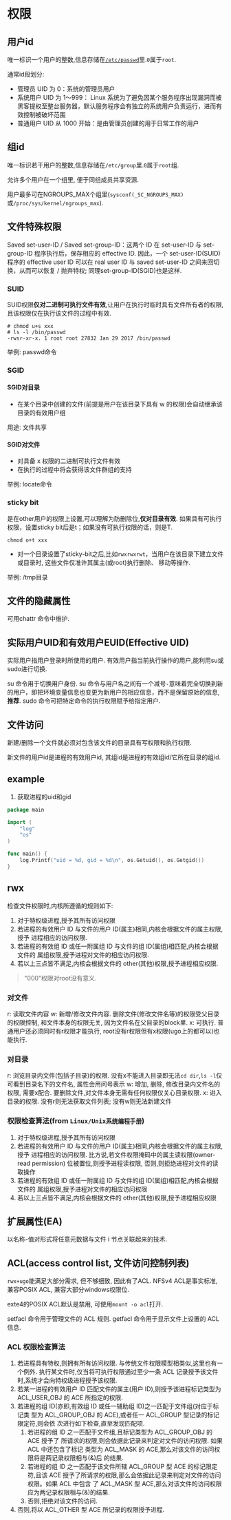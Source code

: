 # 权限

## 用户id
唯一标识一个用户的整数,信息存储在[`/etc/passwd`](files/passwd.md)里.`0`属于`root`.

通常id段划分:
- 管理员 UID 为 0：系统的管理员用户
- 系统用户 UID 为 1～999： Linux 系统为了避免因某个服务程序出现漏洞而被黑客提权至整台服务器，默认服务程序会有独立的系统用户负责运行，进而有效控制被破坏范围
- 普通用户 UID 从 1000 开始：是由管理员创建的用于日常工作的用户

## 组id
唯一标识若干用户的整数,信息存储在`/etc/group`里.`0`属于`root`组.

允许多个用户在一个组里, 便于同组成员共享资源.

用户最多可在NGROUPS_MAX个组里(`sysconf(_SC_NGROUPS_MAX)`或`/proc/sys/kernel/ngroups_max`).

## 文件特殊权限
Saved set-user-ID / Saved set-group-ID：这两个 ID 在 set-user-ID 与 set-group-ID 程序执行后，保存相应的 effective ID.  因此，一个 set-user-ID(SUID) 程序的 effective user ID 可以在 real user ID 与 saved set-user-ID 之间来回切换，从而可以恢复 / 抛弃特权; 同理set-group-ID(SGID)也是这样.

### SUID
SUID权限**仅对二进制可执行文件有效**,让用户在执行时临时具有文件所有者的权限,且该权限仅在执行该文件的过程中有效.

```
# chmod u+s xxx
# ls -l /bin/passwd 
-rwsr-xr-x. 1 root root 27832 Jan 29 2017 /bin/passwd
```

举例: passwd命令

### SGID

#### SGID对目录

- 在某个目录中创建的文件(前提是用户在该目录下具有 w 的权限)会自动继承该目录的有效用户组

用途: 文件共享

#### SGID对文件

- 对具备 x 权限的二进制可执行文件有效
- 在执行的过程中将会获得该文件群组的支持

举例: locate命令

### sticky bit

是在other用户的权限上设置,可以理解为防删除位,**仅对目录有效**.
如果具有可执行权限，设置sticky bit后是t；如果没有可执行权限的话，则是T.

```
chmod o+t xxx
```

- 对一个目录设置了sticky-bit之后,比如`rwxrwxrwt`，当用户在该目录下建立文件或目录时, 这些文件仅准许其属主(或root)执行删除、 移动等操作.

举例: /tmp目录

## 文件的隐藏属性
可用chattr 命令中维护.

## 实际用户UID和有效用户EUID(Effective UID)
实际用户指用户登录时所使用的用户.
有效用户指当前执行操作的用户,能利用su或sudo进行切换.

su 命令用于切换用户身份. su 命令与用户名之间有一个减号`-`意味着完全切换到新的用户，即把环境变量信息也变更为新用户的相应信息，而不是保留原始的信息,**推荐**.
sudo 命令可把特定命令的执行权限赋予给指定用户.

## 文件访问
新建/删除一个文件就必须对包含该文件的目录具有写权限和执行权限.

新文件的用户id是进程的有效用户id, 其组id是进程的有效组id/它所在目录的组id.

## example
1. 获取进程的uid和gid
```go
package main

import (
	"log"
	"os"
)

func main() {
	log.Printf("uid = %d, gid = %d\n", os.Getuid(), os.Getgid())
}
```

## rwx
检查文件权限时,内核所遵循的规则如下:
1. 对于特权级进程,授予其所有访问权限
2. 若进程的有效用户 ID 与文件的用户 ID(属主)相同,内核会根据文件的属主权限,授予
进程相应的访问权限.
3. 若进程的有效组 ID 或任一附属组 ID 与文件的组 ID(属组)相匹配,内核会根据文件的
属组权限,授予进程对文件的相应访问权限.
4. 若以上三点皆不满足,内核会根据文件的 other(其他)权限,授予进程相应权限.

> "000"权限对root没有意义.

### 对文件
r: 读取文件内容
w: 新增/修改文件内容. 删除文件(修改文件名等)的权限受父目录的权限控制, 和文件本身的权限无关, 因为文件名在父目录的block里.
x: 可执行. 普通用户还必须同时有r权限才能执行, root没有r权限但有x权限(ugo上的都可以)也能执行.

### 对目录
r: 浏览目录内文件(包括子目录)的权限. 没有x不能进入目录即无法`cd dir`,`ls -l`仅可看到目录名下的文件名, 属性会用问号表示
w: 增加, 删除, 修改目录内文件名的权限, 需要x配合. 要删除文件,对文件本身无需有任何权限仅关心目录权限.
x: 进入目录的权限. 没有r则无法获取文件列表; 没有w则无法新建文件

### 权限检查算法(from `Linux/Unix系统编程手册`)
1. 对于特权级进程,授予其所有访问权限
2. 若进程的有效用户 ID 与文件的用户 ID(属主)相同,内核会根据文件的属主权限,授予
进程相应的访问权限. 比方说,若文件权限掩码中的属主读权限(owner-read permission)
位被置位,则授予进程读权限, 否则,则拒绝进程对文件的读取操作
3. 若进程的有效组 ID 或任一附属组 ID 与文件的组 ID(属组)相匹配,内核会根据文件的
属组权限,授予进程对文件的相应访问权限
4. 若以上三点皆不满足,内核会根据文件的 other(其他)权限,授予进程相应权限

## 扩展属性(EA)
以名称-值对形式将任意元数据与文件 i 节点关联起来的技术.

## ACL(access control list, 文件访问控制列表)
`rwx+ugo`能满足大部分需求, 但不够细致, 因此有了ACL. NFSv4 ACL是事实标准, 兼容POSIX ACL, 兼容大部分windows权限位.

exte4的POSIX ACL默认是禁用, 可使用`mount -o acl`打开.

setfacl 命令用于管理文件的 ACL 规则.
getfacl 命令用于显示文件上设置的 ACL 信息.

### ACL 权限检查算法
1. 若进程具有特权,则拥有所有访问权限. 与传统文件权限模型相类似,这里也有一个例外. 执行某文件时,仅当将可执行权限通过至少一条 ACL 记录授予该文件
时,系统才会向特权级进程授予该权限.
2. 若某一进程的有效用户 ID 匹配文件的属主(用户 ID),则授予该进程标记类型为
ACL_USER_OBJ 的 ACE 所指定的权限.
4. 若进程的组 ID(亦即,有效组 ID 或任一辅助组 ID)之一匹配于文件组(对应于标记类
型为 ACL_GROUP_OBJ 的 ACE),或者任一 ACL_GROUP 型记录的标记限定符,则会依
次进行如下检查,直至发现匹配项.
	1. 若进程的组 ID 之一匹配于文件组,且标记类型为 ACL_GROUP_OBJ 的 ACE 授予了
所请求的权限,则会依据此记录来判定对文件的访问权限. 如果 ACL 中还包含了标记
类型为 ACL_MASK 的 ACE,那么对该文件的访问权限将是两记录权限相与(&)后
的结果.
	2. 若进程的组 ID 之一匹配于该文件所辖 ACL_GROUP 型 ACE 的标记限定符,且该 ACE
授予了所请求的权限,那么会依据此记录来判定对文件的访问权限。如果 ACL 中包含
了 ACL_MASK 型 ACE,那么对该文件的访问权限应为两记录权限相与(&)的结果.
	3. 否则,拒绝对该文件的访问.
5. 否则,将以 ACL_OTHER 型 ACE 所记录的权限授予进程.